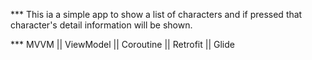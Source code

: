 *** This ia a simple app to show a list of characters and if pressed that character's detail information will be shown.

*** MVVM || ViewModel || Coroutine || Retrofit || Glide 
